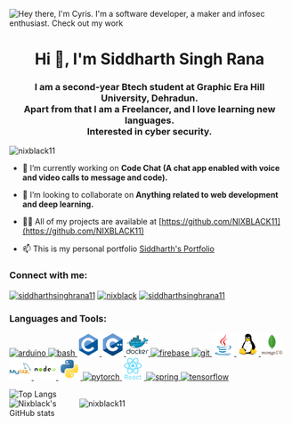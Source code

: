 ![Hey there, I'm Cyris. I'm a software developer, a maker and infosec enthusiast. Check out my work](https://github.com/CyrisXD/CyrisXD/raw/master/header.gif)

<h1 align="center">Hi 👋, I'm Siddharth Singh Rana</h1>
<h3 align="center">I am a second-year Btech student at Graphic Era Hill University, Dehradun.<br> Apart from that I am a Freelancer, and I love learning new languages.<br>Interested in cyber security.</h3>

<p align="left"> <img src="https://komarev.com/ghpvc/?username=nixblack11&label=Profile%20views&color=0e75b6&style=flat" alt="nixblack11" /> </p>

- 🔭 I’m currently working on **Code Chat (A chat app enabled with voice and video calls to message and code).**

- 👯 I’m looking to collaborate on **Anything related to web development and deep learning.**

- 👨‍💻 All of my projects are available at [https://github.com/NIXBLACK11](https://github.com/NIXBLACK11)

- 📫 This is my personal portfolio [Siddharth's Portfolio](https://siddharth-dev-portfolio.netlify.app/)

<h3 align="left">Connect with me:</h3>
<p align="left">
<a href="https://linkedin.com/in/siddharthsinghrana11" target="blank"><img align="center" src="https://raw.githubusercontent.com/rahuldkjain/github-profile-readme-generator/master/src/images/icons/Social/linked-in-alt.svg" alt="siddharthsinghrana11" height="30" width="40" /></a>
<a href="https://www.leetcode.com/nixblack" target="blank"><img align="center" src="https://raw.githubusercontent.com/rahuldkjain/github-profile-readme-generator/master/src/images/icons/Social/leet-code.svg" alt="nixblack" height="30" width="40" /></a>
<a href="https://auth.geeksforgeeks.org/user/siddharthsinghrana11" target="blank"><img align="center" src="https://raw.githubusercontent.com/rahuldkjain/github-profile-readme-generator/master/src/images/icons/Social/geeks-for-geeks.svg" alt="siddharthsinghrana11" height="30" width="40" /></a>
</p>

<h3 align="left">Languages and Tools:</h3>
<p align="left"> <a href="https://www.arduino.cc/" target="_blank" rel="noreferrer"> <img src="https://cdn.worldvectorlogo.com/logos/arduino-1.svg" alt="arduino" width="40" height="40"/> </a> <a href="https://www.gnu.org/software/bash/" target="_blank" rel="noreferrer"> <img src="https://www.vectorlogo.zone/logos/gnu_bash/gnu_bash-icon.svg" alt="bash" width="40" height="40"/> </a> <a href="https://www.cprogramming.com/" target="_blank" rel="noreferrer"> <img src="https://raw.githubusercontent.com/devicons/devicon/master/icons/c/c-original.svg" alt="c" width="40" height="40"/> </a> <a href="https://www.w3schools.com/cpp/" target="_blank" rel="noreferrer"> <img src="https://raw.githubusercontent.com/devicons/devicon/master/icons/cplusplus/cplusplus-original.svg" alt="cplusplus" width="40" height="40"/> </a> <a href="https://www.docker.com/" target="_blank" rel="noreferrer"> <img src="https://raw.githubusercontent.com/devicons/devicon/master/icons/docker/docker-original-wordmark.svg" alt="docker" width="40" height="40"/> </a> <a href="https://firebase.google.com/" target="_blank" rel="noreferrer"> <img src="https://www.vectorlogo.zone/logos/firebase/firebase-icon.svg" alt="firebase" width="40" height="40"/> </a> <a href="https://git-scm.com/" target="_blank" rel="noreferrer"> <img src="https://www.vectorlogo.zone/logos/git-scm/git-scm-icon.svg" alt="git" width="40" height="40"/> </a> <a href="https://www.java.com" target="_blank" rel="noreferrer"> <img src="https://raw.githubusercontent.com/devicons/devicon/master/icons/java/java-original.svg" alt="java" width="40" height="40"/> </a> <a href="https://www.linux.org/" target="_blank" rel="noreferrer"> <img src="https://raw.githubusercontent.com/devicons/devicon/master/icons/linux/linux-original.svg" alt="linux" width="40" height="40"/> </a> <a href="https://www.mongodb.com/" target="_blank" rel="noreferrer"> <img src="https://raw.githubusercontent.com/devicons/devicon/master/icons/mongodb/mongodb-original-wordmark.svg" alt="mongodb" width="40" height="40"/> </a> <a href="https://www.mysql.com/" target="_blank" rel="noreferrer"> <img src="https://raw.githubusercontent.com/devicons/devicon/master/icons/mysql/mysql-original-wordmark.svg" alt="mysql" width="40" height="40"/> </a> <a href="https://nodejs.org" target="_blank" rel="noreferrer"> <img src="https://raw.githubusercontent.com/devicons/devicon/master/icons/nodejs/nodejs-original-wordmark.svg" alt="nodejs" width="40" height="40"/> </a> <a href="https://www.python.org" target="_blank" rel="noreferrer"> <img src="https://raw.githubusercontent.com/devicons/devicon/master/icons/python/python-original.svg" alt="python" width="40" height="40"/> </a> <a href="https://pytorch.org/" target="_blank" rel="noreferrer"> <img src="https://www.vectorlogo.zone/logos/pytorch/pytorch-icon.svg" alt="pytorch" width="40" height="40"/> </a> <a href="https://reactjs.org/" target="_blank" rel="noreferrer"> <img src="https://raw.githubusercontent.com/devicons/devicon/master/icons/react/react-original-wordmark.svg" alt="react" width="40" height="40"/> </a> <a href="https://spring.io/" target="_blank" rel="noreferrer"> <img src="https://www.vectorlogo.zone/logos/springio/springio-icon.svg" alt="spring" width="40" height="40"/> </a> <a href="https://www.tensorflow.org" target="_blank" rel="noreferrer"> <img src="https://www.vectorlogo.zone/logos/tensorflow/tensorflow-icon.svg" alt="tensorflow" width="40" height="40"/> </a> </p>


<div style="display: flex; flex-direction: column;">
    <img src="https://github-readme-stats.vercel.app/api/top-langs/?username=NIXBLACK11&layout=donut-vertical" alt="Top Langs" style="width: 50%; max-width: 400px; padding: 0; margin: 0;" />
  <div style="display: flex; flex-direction: row; width: 50%">
    <img src="https://github-readme-stats.vercel.app/api?username=NIXBLACK11&show_icons=true" alt="Nixblack's GitHub stats" style="width: 50%; max-width: 400px; padding: 0; margin: 0;" />
    <img align="center" src="https://github-readme-streak-stats.herokuapp.com/?user=nixblack11" alt="nixblack11" style="width: 50%; max-width: 400px; padding: 0; margin: 0;" />
  </div>
</div>




